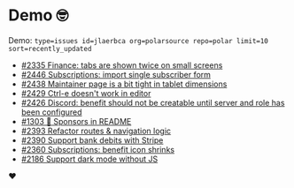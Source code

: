 # Demo 🤓

Demo: `type=issues id=jlaerbca org=polarsource repo=polar limit=10 sort=recently_updated`

<!-- POLAR type=issues id=jlaerbca org=polarsource repo=polar limit=10 sort=recently_updated -->

* [#2335 Finance: tabs are shown twice on small screens](https://github.com/polarsource/polar/issues/2335)
* [#2446 Subscriptions: import single subscriber form](https://github.com/polarsource/polar/issues/2446)
* [#2438 Maintainer page is a bit tight in tablet dimensions](https://github.com/polarsource/polar/issues/2438)
* [#2429 Ctrl-e doesn't work in editor](https://github.com/polarsource/polar/issues/2429)
* [#2426 Discord: benefit should not be creatable until server and role has been configured](https://github.com/polarsource/polar/issues/2426)
* [#1303 🔋 Sponsors in README](https://github.com/polarsource/polar/issues/1303)
* [#2393 Refactor routes & navigation logic](https://github.com/polarsource/polar/issues/2393)
* [#2390 Support bank debits with Stripe](https://github.com/polarsource/polar/issues/2390)
* [#2360 Subscriptions: benefit icon shrinks](https://github.com/polarsource/polar/issues/2360)
* [#2186 Support dark mode without JS](https://github.com/polarsource/polar/issues/2186)

<!-- POLAR-END id=jlaerbca -->

❤️